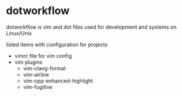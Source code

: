 # dotworkflow
dotworkflow is vim and dot files used for development and systems on Linux/Unix

listed items with configuration for projects

- vimrc file for vim config
- vim plugins
  - vim-clang-format
  - vim-airline
  - vim-cpp-enhanced-highlight
  - vim-fugitive

